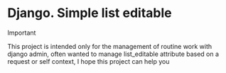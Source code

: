 # Django. Simple list editable

> [!IMPORTANT]
> This project is intended only for the management of routine work with django admin,
> often wanted to manage list_editable attribute based on a request or self context,
> I hope this project can help you
